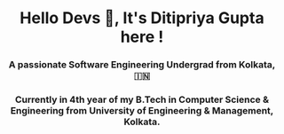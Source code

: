 
<h1 align="center">Hello Devs 👋, It's Ditipriya Gupta here !</h1>
<h3 align="center">A passionate Software Engineering Undergrad from Kolkata, 🇮🇳</h3>
<h3 align="center">Currently in 4th year of my B.Tech in Computer Science & Engineering from University of Engineering & Management, Kolkata.</h3>

<p
 📫 How to reach me **mail.ditipriyagupta@gmail.com**
 💬 Ask me about **MERN & JavaScript**
   /p>


